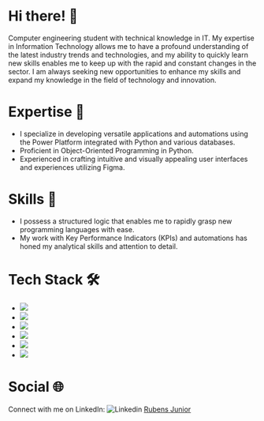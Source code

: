 # Hi there! 👋
Computer engineering student with technical knowledge in IT. My expertise in Information Technology allows me to have a profound understanding of the latest industry trends and technologies, and my ability to quickly learn new skills enables me to keep up with the rapid and constant changes in the sector. I am always seeking new opportunities to enhance my skills and expand my knowledge in the field of technology and innovation.

# Expertise 💼
- I specialize in developing versatile applications and automations using the Power Platform integrated with Python and various databases.
- Proficient in Object-Oriented Programming in Python.
- Experienced in crafting intuitive and visually appealing user interfaces and experiences utilizing Figma.

# Skills 🧠
- I possess a structured logic that enables me to rapidly grasp new programming languages with ease.
- My work with Key Performance Indicators (KPIs) and automations has honed my analytical skills and attention to detail.

# Tech Stack 🛠️
- <img src="https://img.shields.io/badge/Python-3776AB?style=for-the-badge&logo=python&logoColor=blue" />
- <img src="https://img.shields.io/badge/HTML5-E34F26?style=for-the-badge&logo=html5&logoColor=white"/>
- <img src="https://img.shields.io/badge/CSS3-1572B6?style=for-the-badge&logo=css3&logoColor=white"/>
- <img src="https://img.shields.io/badge/JavaScript-F7DF1E?style=for-the-badge&logo=javascript&logoColor=black"/>
- <img src="https://img.shields.io/badge/C-00599C?style=for-the-badge&logo=c&logoColor=white"/>
- <img src="https://img.shields.io/badge/React_Native-61DAFB?style=for-the-badge&logo=react&logoColor=black"/>

# Social 🌐
Connect with me on LinkedIn: ![Linkedin](https://via.placeholder.com/15/0077B5/000000?text=+) [Rubens Junior](https://www.linkedin.com/in/rubens-junior-76a142231/)
